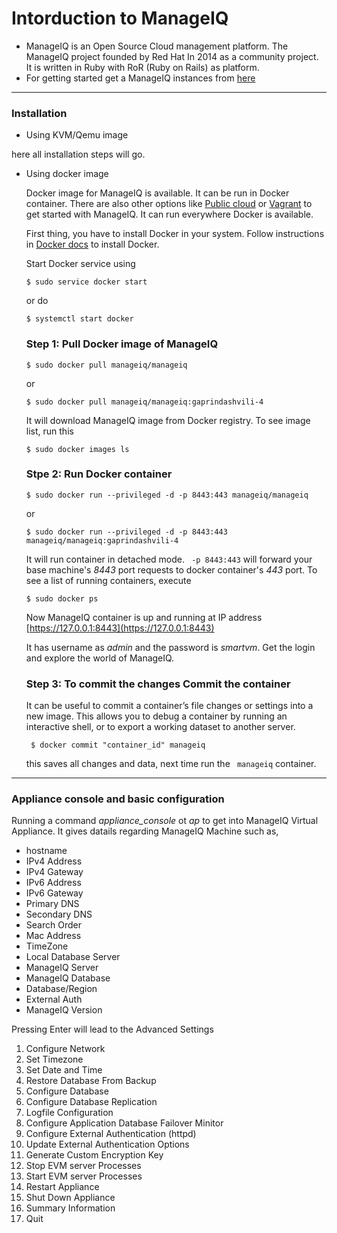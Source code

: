 # Intorduction to ManageIQ
- ManageIQ is an Open Source Cloud management platform. The ManageIQ project founded by Red Hat In 2014 as a community  project. It is written in Ruby with RoR (Ruby on Rails) as platform.
- For getting started get a ManageIQ instances from [here](http://manageiq.org/download/)

---
### Installation
- Using KVM/Qemu image

here all  installation steps will go.

- Using docker image

    Docker image for ManageIQ is available. It can be run in Docker container. There are also other options like [Public cloud](http://manageiq.org/docs/get-started/cloud) or [Vagrant](http://manageiq.org/docs/get-started/vagrant) to get started with ManageIQ. It can run everywhere Docker is available.

    First thing, you have to install Docker in your system. Follow instructions in [Docker docs](https://store.docker.com/search?type=edition&offering=community) to install Docker.

    Start Docker service using

    ``` $ sudo service docker start ```

    or do 

    ``` $ systemctl start docker ```

    ### Step 1: Pull Docker image of ManageIQ

    ``` $ sudo docker pull manageiq/manageiq ```

    or

    ``` $ sudo docker pull manageiq/manageiq:gaprindashvili-4 ```

    It will download ManageIQ image from Docker registry. To see image list, run this

    ``` $ sudo docker images ls ```

    ### Stpe 2: Run Docker container

    ``` $ sudo docker run --privileged -d -p 8443:443 manageiq/manageiq ```

    or

    ``` $ sudo docker run --privileged -d -p 8443:443 manageiq/manageiq:gaprindashvili-4 ```

    It will run container in detached mode. ``` -p 8443:443``` will forward your base machine's _8443_ port requests to docker container's _443_ port. To see a list of running containers, execute

    ``` $ sudo docker ps ```


    Now ManageIQ container is up and running at IP address [https://127.0.0.1:8443](https://127.0.0.1:8443)

    It has username as *admin* and the password is *smartvm*. Get the login and explore the world of ManageIQ.

    ### Step 3: To commit the changes Commit the container

    It can be useful to commit a container’s file changes or settings into a new image. This allows you to debug a container by running an interactive shell, or to export a working dataset to another server. 

    ``` $ docker commit "container_id" manageiq```

    this saves all changes and data, next time run the ``` manageiq``` container.

---
### Appliance console and basic configuration

Running a command _appliance_console_  ot _ap_ to get into ManageIQ Virtual Appliance. It gives datails regarding ManageIQ Machine such as,
- hostname 
- IPv4 Address
- IPv4 Gateway
- IPv6 Address
- IPv6 Gateway
- Primary DNS
- Secondary DNS
- Search Order
- Mac Address
- TimeZone
- Local Database Server
- ManageIQ Server
- ManageIQ Database
- Database/Region
- External Auth
- ManageIQ Version

Pressing Enter will lead to the Advanced Settings

1. Configure Network
2. Set Timezone
3. Set Date and Time
4. Restore Database From Backup
5. Configure Database
6. Configure Database Replication
7. Logfile Configuration
8. Configure Application Database Failover Minitor
9. Configure External Authentication (httpd)
10. Update External Authentication Options
11. Generate Custom Encryption Key
12. Stop EVM server Processes
13. Start EVM server Processes
14. Restart Appliance
15. Shut Down Appliance
16. Summary Information
17. Quit
